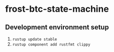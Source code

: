 # frost-btc-state-machine

## Development environment setup

1. `rustup update stable`
2. `rustup component add rustfmt clippy`
